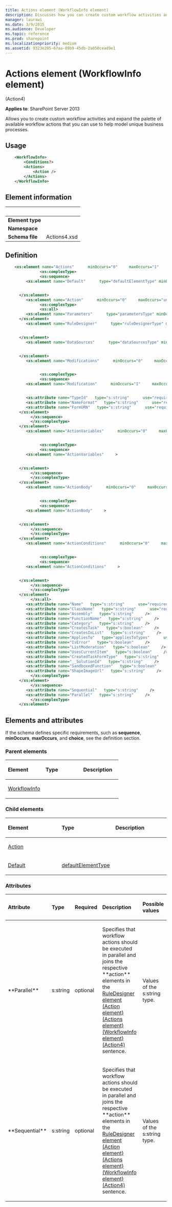 ```yaml
---
title: Actions element (WorkflowInfo element)
description: Discusses how you can create custom workflow activities and expand the palette of workflow actions that you can use to model unique business processes.
manager: laurawi
ms.date: 3/9/2015
ms.audience: Developer
ms.topic: reference
ms.prod: sharepoint
ms.localizationpriority: medium
ms.assetid: 9323e205-67aa-89b9-45db-2a050cead9e1
---
```


# Actions element (WorkflowInfo element) 

(Action4)

**Applies to**: SharePoint Server 2013

Allows you to create custom workflow activities and expand the palette of available workflow actions that you can use to help model unique business processes.

## Usage

```XML
    <WorkflowInfo>
        <Conditions?>
        <Actions>
            <Action />
        </Actions>
    </WorkflowInfo>
```

## Element information

| &nbsp;  | &nbsp;  |
|---|---|
| **Element type**  |  |
| **Namespace**     |  |
| **Schema file**   | Actions4.xsd |


## Definition

```XML
    <xs:element name="Actions"      minOccurs="0"     maxOccurs="1"    >
               <xs:complexType>
               <xs:sequence>
         <xs:element name="Default"      type="defaultElementType" minOccurs="0"     maxOccurs="1"    >


      </xs:element>  
         <xs:element name="Action"      minOccurs="0"     maxOccurs="unbounded"    >
               <xs:complexType>
               <xs:all>
         <xs:element name="Parameters"      type="parametersType" minOccurs="0"     maxOccurs="1"    >
      </xs:element>  
         <xs:element name="RuleDesigner"      type="ruleDesignerType" minOccurs="1"     maxOccurs="1"    >


      </xs:element>  
         <xs:element name="DataSources"      type="dataSourcesType" minOccurs="0"     maxOccurs="1"    >


      </xs:element>  
         <xs:element name="Modifications"      minOccurs="0"     maxOccurs="1"    >


               <xs:complexType>
               <xs:sequence>
         <xs:element name="Modification"      minOccurs="1"     maxOccurs="unbounded"    >


         <xs:attribute name="TypeId"   type="s:string"      use="required"     />
         <xs:attribute name="NameFormat"   type="s:string"      use="required"     />
         <xs:attribute name="FormURN"   type="s:string"      use="required"     />
      </xs:element>  
           </xs:sequence>
           </xs:complexType>
      </xs:element>  
         <xs:element name="ActionVariables"      minOccurs="0"     maxOccurs="1"    >


               <xs:complexType>
               <xs:sequence>
         <xs:element name="ActionVariables"     >


      </xs:element>  
           </xs:sequence>
           </xs:complexType>
      </xs:element>  
         <xs:element name="ActionBody"      minOccurs="0"     maxOccurs="1"    >


               <xs:complexType>
               <xs:sequence>
         <xs:element name="ActionBody"     >


      </xs:element>  
           </xs:sequence>
           </xs:complexType>
      </xs:element>  
         <xs:element name="ActionConditions"      minOccurs="0"     maxOccurs="1"    >


               <xs:complexType>
               <xs:sequence>
         <xs:element name="ActionConditions"     >


      </xs:element>  
           </xs:sequence>
           </xs:complexType>
      </xs:element>  
           </xs:all>
         <xs:attribute name="Name"   type="s:string"      use="required"     />
         <xs:attribute name="ClassName"   type="s:string"      use="required"     />
         <xs:attribute name="Assembly"   type="s:string"     />
         <xs:attribute name="FunctionName"   type="s:string"     />
         <xs:attribute name="Category"   type="s:string"     />
         <xs:attribute name="CreatesTask"   type="s:boolean"     />
         <xs:attribute name="CreatesInList"   type="s:string"     />
         <xs:attribute name="AppliesTo"   type="appliesToTypes"      use="required"     />
         <xs:attribute name="IsError"   type="s:boolean"     />
         <xs:attribute name="ListModeration"   type="s:boolean"     />
         <xs:attribute name="UsesCurrentItem"   type="s:boolean"     />
         <xs:attribute name="CreatedTaskFormType"   type="s:string"     />
         <xs:attribute name="__SolutionId"   type="s:string"     />
         <xs:attribute name="SandboxedFunction"   type="s:boolean"     />
         <xs:attribute name="ShapeImageUrl"   type="s:string"     />
           </xs:complexType>
      </xs:element>  
           </xs:sequence>
         <xs:attribute name="Sequential"   type="s:string"     />
         <xs:attribute name="Parallel"   type="s:string"     />
           </xs:complexType>
      </xs:element>  
```

## Elements and attributes

If the schema defines specific requirements, such as **sequence**, **minOccurs**, **maxOccurs**, and **choice**, see the definition section.

### Parent elements

<table>
<colgroup>
<col width="33%" />
<col width="33%" />
<col width="33%" />
</colgroup>
<thead>
<tr class="header">
<th align="left"><p>Element</p></th>
<th align="left"><p>Type</p></th>
<th align="left"><p>Description</p></th>
</tr>
</thead>
<tbody>
<tr class="odd">
<td align="left"><p><a href="workflowinfo-element-action4.md">WorkflowInfo</a></p></td>
<td align="left"><p></p></td>
<td align="left"><p></p></td>
</tr>
</tbody>
</table>

### Child elements

<table>
<colgroup>
<col width="33%" />
<col width="33%" />
<col width="33%" />
</colgroup>
<thead>
<tr class="header">
<th align="left"><p>Element</p></th>
<th align="left"><p>Type</p></th>
<th align="left"><p>Description</p></th>
</tr>
</thead>
<tbody>
<tr class="odd">
<td align="left"><p><a href="action-element-actions-elementworkflowinfo-elementaction4.md">Action</a></p></td>
<td align="left"><p></p></td>
<td align="left"><p></p></td>
</tr>
<tr class="even">
<td align="left"><p><a href="default-element-actions-elementworkflowinfo-elementaction4.md">Default</a></p></td>
<td align="left"><p><a href="defaultelementtype-complextype-action4.md">defaultElementType</a></p></td>
<td align="left"><p></p></td>
</tr>
</tbody>
</table>

### Attributes

<table>
<colgroup>
<col width="15%" />
<col width="15%" />
<col width="15%" />
<col width="35%" />
<col width="20%" />

</colgroup>
<thead>
<tr class="header">
<th align="left"><p>Attribute</p></th>
<th align="left"><p>Type</p></th>
<th align="left"><p>Required</p></th>
<th align="left"><p>Description</p></th>
<th align="left"><p>Possible values</p></th>
</tr>
</thead>
<tbody>
<tr class="odd">
<td align="left"><p>**Parallel**</p></td>
<td align="left"><p>s:string</p></td>
<td align="left"><p>optional</p></td>
<td align="left"><p>Specifies that workflow actions should be executed in parallel and joins the respective **action** elements in the <a href="ruledesigner-element-action-elementactions-elementworkflowinfo-elementaction4.md">RuleDesigner element (Action element) (Actions element) (WorkflowInfo element) (Action4)</a> sentence.</p></td>
<td align="left"><p>Values of the s:string type.</p></td>
</tr>
<tr class="even">
<td align="left"><p>**Sequential**</p></td>
<td align="left"><p>s:string</p></td>
<td align="left"><p>optional</p></td>
<td align="left"><p>Specifies that workflow actions should be executed in parallel and joins the respective **action** elements in the <a href="ruledesigner-element-action-elementactions-elementworkflowinfo-elementaction4.md">RuleDesigner element (Action element) (Actions element) (WorkflowInfo element) (Action4)</a> sentence.</p></td>
<td align="left"><p>Values of the s:string type.</p></td>
</tr>
</tbody>
</table>








